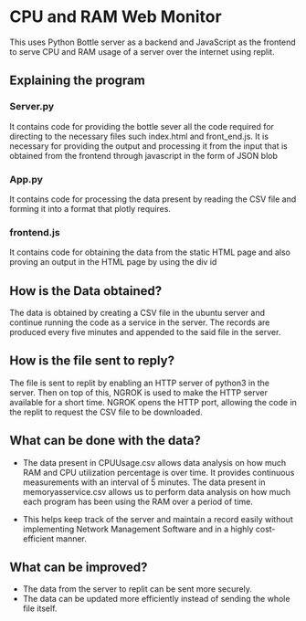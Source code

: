 # CPU and RAM Web Monitor
This uses Python Bottle server as a backend and JavaScript as the frontend to serve CPU and RAM usage of a server over the internet using replit.

## Explaining the program
### Server.py
It contains code for providing the bottle sever all the code required for directing to the necessary files such index.html and front_end.js. It is necessary for providing the output and processing it from the input that is obtained from the frontend through javascript in the form of JSON blob

### App.py
It contains code for processing the data present by reading the CSV file and forming it into a format that plotly requires.

### frontend.js
It contains code for obtaining the data from the static HTML page and also proving an output in the HTML page by using the div id

## How is the Data obtained?
The data is obtained by creating a CSV file in the ubuntu server and continue running the code as a service in the server. The records are produced every five minutes and appended to the said file in the server.

## How is the file sent to reply?
The file is sent to replit by enabling an HTTP server of python3 in the server. Then on top of this, NGROK is used to make the HTTP server available for a short time. NGROK opens the HTTP port, allowing the code in the replit to request the CSV file to be downloaded.

## What can be done with the data?
* The data present in CPUUsage.csv allows data analysis on how much RAM and CPU utilization percentage is over time. It provides continuous measurements with an interval of 5 minutes.
The data present in memoryasservice.csv allows us to perform data analysis on how much each program has been using the RAM over a period of time.

* This helps keep track of the server and maintain a record easily without implementing Network Management Software and in a highly cost-efficient manner.

## What can be improved?
* The data from the server to replit can be sent more securely.
* The data can be updated more efficiently instead of sending the whole file itself.
